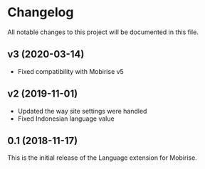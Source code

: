 # Changelog

All notable changes to this project will be documented in this file.

## v3 (2020-03-14)

- Fixed compatibility with Mobirise v5

## v2 (2019-11-01)

- Updated the way site settings were handled
- Fixed Indonesian language value

## 0.1 (2018-11-17)

This is the initial release of the Language extension for Mobirise.